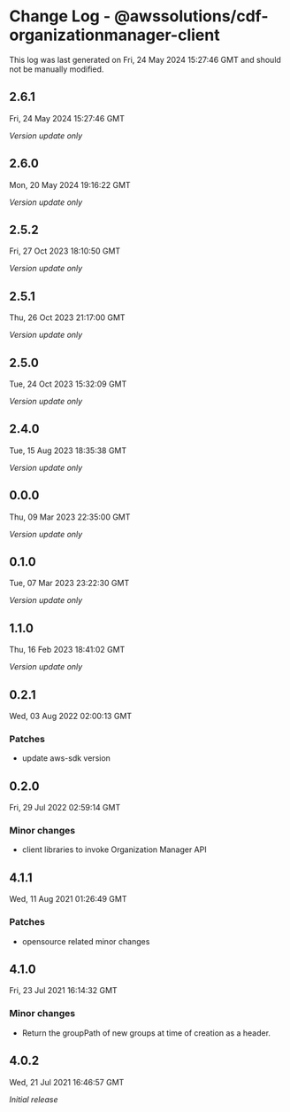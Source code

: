 # Change Log - @awssolutions/cdf-organizationmanager-client

This log was last generated on Fri, 24 May 2024 15:27:46 GMT and should not be manually modified.

## 2.6.1
Fri, 24 May 2024 15:27:46 GMT

_Version update only_

## 2.6.0
Mon, 20 May 2024 19:16:22 GMT

_Version update only_

## 2.5.2
Fri, 27 Oct 2023 18:10:50 GMT

_Version update only_

## 2.5.1
Thu, 26 Oct 2023 21:17:00 GMT

_Version update only_

## 2.5.0
Tue, 24 Oct 2023 15:32:09 GMT

_Version update only_

## 2.4.0
Tue, 15 Aug 2023 18:35:38 GMT

_Version update only_

## 0.0.0
Thu, 09 Mar 2023 22:35:00 GMT

_Version update only_

## 0.1.0
Tue, 07 Mar 2023 23:22:30 GMT

_Version update only_

## 1.1.0
Thu, 16 Feb 2023 18:41:02 GMT

_Version update only_

## 0.2.1
Wed, 03 Aug 2022 02:00:13 GMT

### Patches

- update aws-sdk version

## 0.2.0
Fri, 29 Jul 2022 02:59:14 GMT

### Minor changes

- client libraries to invoke Organization Manager API

## 4.1.1
Wed, 11 Aug 2021 01:26:49 GMT

### Patches

- opensource related minor changes

## 4.1.0
Fri, 23 Jul 2021 16:14:32 GMT

### Minor changes

- Return the groupPath of new groups at time of creation as a header.

## 4.0.2
Wed, 21 Jul 2021 16:46:57 GMT

_Initial release_

